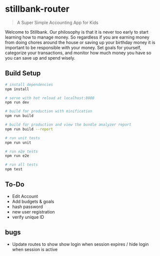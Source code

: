 # stillbank-router

> A Super Simple Accounting App for Kids

Welcome to Stillbank. Our philosophy is that it is never too early to start learning how to manage money. So regardless if you are earning money from doing chores around the house or saving up your birthday money it is important to be responsible with your money. Set goals for yourself, categorize your transactions, and monitor how much money you have so you can save up and spend wisely.

## Build Setup

``` bash
# install dependencies
npm install

# serve with hot reload at localhost:8080
npm run dev

# build for production with minification
npm run build

# build for production and view the bundle analyzer report
npm run build --report

# run unit tests
npm run unit

# run e2e tests
npm run e2e

# run all tests
npm test
```

## To-Do
* Edit Account
* Add budgets & goals
* hash password
* new user registration
* verify unique ID

## bugs
* Update routes to show show login when session expires / hide login when session is active
